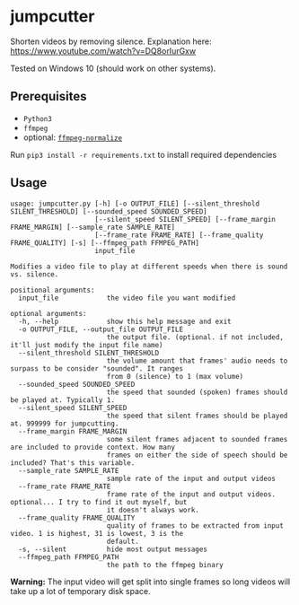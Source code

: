 # jumpcutter

Shorten videos by removing silence. Explanation here: https://www.youtube.com/watch?v=DQ8orIurGxw

Tested on Windows 10 (should work on other systems).

## Prerequisites

* `Python3`
* `ffmpeg`
* optional: [`ffmpeg-normalize`](https://github.com/slhck/ffmpeg-normalize)

Run `pip3 install -r requirements.txt` to install required dependencies

## Usage
```
usage: jumpcutter.py [-h] [-o OUTPUT_FILE] [--silent_threshold SILENT_THRESHOLD] [--sounded_speed SOUNDED_SPEED]
                     [--silent_speed SILENT_SPEED] [--frame_margin FRAME_MARGIN] [--sample_rate SAMPLE_RATE]
                     [--frame_rate FRAME_RATE] [--frame_quality FRAME_QUALITY] [-s] [--ffmpeg_path FFMPEG_PATH]
                     input_file

Modifies a video file to play at different speeds when there is sound vs. silence.

positional arguments:
  input_file            the video file you want modified

optional arguments:
  -h, --help            show this help message and exit
  -o OUTPUT_FILE, --output_file OUTPUT_FILE
                        the output file. (optional. if not included, it'll just modify the input file name)
  --silent_threshold SILENT_THRESHOLD
                        the volume amount that frames' audio needs to surpass to be consider "sounded". It ranges
                        from 0 (silence) to 1 (max volume)
  --sounded_speed SOUNDED_SPEED
                        the speed that sounded (spoken) frames should be played at. Typically 1.
  --silent_speed SILENT_SPEED
                        the speed that silent frames should be played at. 999999 for jumpcutting.
  --frame_margin FRAME_MARGIN
                        some silent frames adjacent to sounded frames are included to provide context. How many
                        frames on either the side of speech should be included? That's this variable.
  --sample_rate SAMPLE_RATE
                        sample rate of the input and output videos
  --frame_rate FRAME_RATE
                        frame rate of the input and output videos. optional... I try to find it out myself, but
                        it doesn't always work.
  --frame_quality FRAME_QUALITY
                        quality of frames to be extracted from input video. 1 is highest, 31 is lowest, 3 is the
                        default.
  -s, --silent          hide most output messages
  --ffmpeg_path FFMPEG_PATH
                        the path to the ffmpeg binary

```

__Warning:__ The input video will get split into single frames so long videos will take up a lot of temporary disk space.

